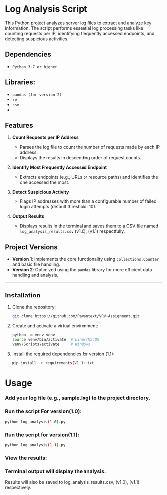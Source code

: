 # Log Analysis Script

This Python project analyzes server log files to extract and analyze key information. The script performs essential log processing tasks like counting requests per IP, identifying frequently accessed endpoints, and detecting suspicious activities.

## Dependencies
- `Python 3.7 or higher`
  
## Libraries:
- `pandas (for version 2)`
- `re`
- `csv`
- 
## Features

1. **Count Requests per IP Address**  
   - Parses the log file to count the number of requests made by each IP address.  
   - Displays the results in descending order of request counts.

2. **Identify Most Frequently Accessed Endpoint**  
   - Extracts endpoints (e.g., URLs or resource paths) and identifies the one accessed the most.  

3. **Detect Suspicious Activity**  
   - Flags IP addresses with more than a configurable number of failed login attempts (default threshold: 10).  

4. **Output Results**  
   - Displays results in the terminal and saves them to a CSV file named `log_analysis_results.csv`  (v1.0), (v1.1) respectfully.

## Project Versions  

- **Version 1**: Implements the core functionality using `collections.Counter` and basic file handling.  
- **Version 2**: Optimized using the `pandas` library for more efficient data handling and analysis.

---

## Installation

1. Clone the repository:  
   ```bash
   git clone https://github.com/Pavantext/VRV-Assignment.git
2. Create and activate a virtual environment:
   ```bash
   python -m venv venv
   source venv/bin/activate  # Linux/MacOS
   venv\Scripts\activate     # Windows
3. Install the required dependencies for version (1.1):
```bash
   pip install -r requirements(V1.1).txt
```

# Usage
### Add your log file (e.g., sample.log) to the project directory.
### Run the script For version(1.0):
```bash
python log_analysis(1.0).py
```
### Run the script for version(1.1):
```bash
python log_analysis(1.1).py
```
### View the results:
### Terminal output will display the analysis.
Results will also be saved to log_analysis_results.csv, (v1.0), (v1.1) respectively.



